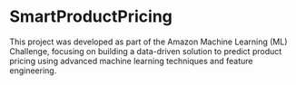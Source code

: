 # SmartProductPricing
This project was developed as part of the Amazon Machine Learning (ML) Challenge, focusing on building a data-driven solution to predict product pricing using advanced machine learning techniques and feature engineering.

